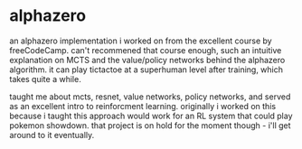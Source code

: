 # alphazero

an alphazero implementation i worked on from the excellent course by freeCodeCamp. can't recommened that course enough, such an intuitive explanation on MCTS and the value/policy networks behind the alphazero algorithm. it can play tictactoe at a superhuman level after training, which takes quite a while.

taught me about mcts, resnet, value networks, policy networks, and served as an excellent intro to reinforcment learning. originally i worked on this because i taught this approach would work for an RL system that could play pokemon showdown. that project is on hold for the moment though - i'll get around to it eventually.